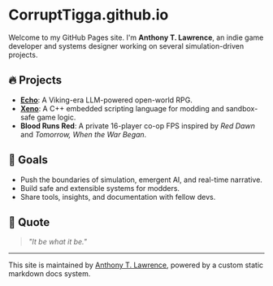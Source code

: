 # CorruptTigga.github.io

Welcome to my GitHub Pages site. I'm **Anthony T. Lawrence**, an indie game developer and systems designer working on several simulation-driven projects.

## 🔥 Projects

- **[Echo](https://github.com/CorruptTigga/Echo)**: A Viking-era LLM-powered open-world RPG.
- **[Xeno](https://github.com/CorruptStudio/Xeno)**: A C++ embedded scripting language for modding and sandbox-safe game logic.
- **Blood Runs Red**: A private 16-player co-op FPS inspired by *Red Dawn* and *Tomorrow, When the War Began*.

## 🎯 Goals

- Push the boundaries of simulation, emergent AI, and real-time narrative.
- Build safe and extensible systems for modders.
- Share tools, insights, and documentation with fellow devs.

## 🙌 Quote

> *"It be what it be."*

---

This site is maintained by [Anthony T. Lawrence](https://github.com/CorruptTigga), powered by a custom static markdown docs system.
